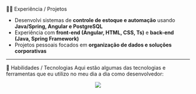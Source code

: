 🧑‍💻 Experiência / Projetos
- Desenvolvi sistemas de **controle de estoque e automação** usando **Java/Spring, Angular e PostgreSQL**  
- Experiência com **front-end (Angular, HTML, CSS, Ts)** e **back-end (Java, Spring Framework)**  
- Projetos pessoais focados em **organização de dados e soluções corporativas**

---

🚀 Habilidades / Tecnologias
Aqui estão algumas das tecnologias e ferramentas que eu utilizo no meu dia a dia como desenvolvedor:
<p align="center">
  <a href="https://skillicons.dev">
    <img src="https://skillicons.dev/icons?i=java,spring,linux,angular,postgres,git,mysql" />
  </a>
</p>

